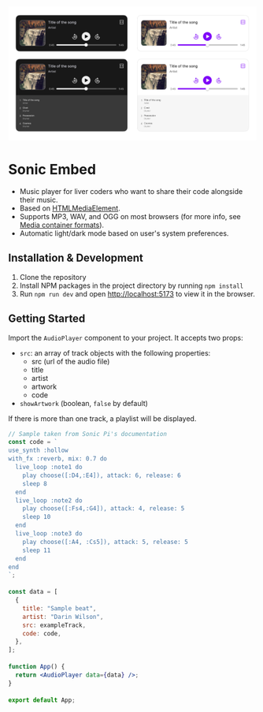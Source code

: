 ![Screenshot of Sonic Embed showing light and dark modes](./src/assets/screenshot.png)

# Sonic Embed

- Music player for liver coders who want to share their code alongside their music.
- Based on [HTMLMediaElement](https://developer.mozilla.org/en-US/docs/Web/API/HTMLMediaElement).
- Supports MP3, WAV, and OGG on most browsers (for more info, see [Media container formats](https://developer.mozilla.org/en-US/docs/Web/Media/Formats/Containers)).
- Automatic light/dark mode based on user's system preferences.

## Installation & Development

1. Clone the repository
2. Install NPM packages in the project directory by running `npm install`
3. Run `npm run dev` and open [http://localhost:5173](http://localhost:5173) to view it in the browser.

## Getting Started

Import the `AudioPlayer` component to your project. It accepts two props:

- `src`: an array of track objects with the following properties:
  - src (url of the audio file)
  - title
  - artist
  - artwork
  - code
- `showArtwork` (boolean, `false` by default)

If there is more than one track, a playlist will be displayed.

```jsx
// Sample taken from Sonic Pi's documentation
const code = `
use_synth :hollow
with_fx :reverb, mix: 0.7 do
  live_loop :note1 do
    play choose([:D4,:E4]), attack: 6, release: 6
    sleep 8
  end
  live_loop :note2 do
    play choose([:Fs4,:G4]), attack: 4, release: 5
    sleep 10
  end
  live_loop :note3 do
    play choose([:A4, :Cs5]), attack: 5, release: 5
    sleep 11
  end
end
`;

const data = [
  {
    title: "Sample beat",
    artist: "Darin Wilson",
    src: exampleTrack,
    code: code,
  },
];

function App() {
  return <AudioPlayer data={data} />;
}

export default App;
```

